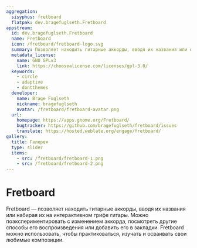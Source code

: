 ```yaml
---
aggregation:
  sisyphus: fretboard
  flatpak: dev.bragefuglseth.Fretboard
appstream:
  id: dev.bragefuglseth.Fretboard
  name: Fretboard
  icon: /fretboard/fretboard-logo.svg
  summary: Позволяет находить гитарные аккорды, вводя их названия или отображая их на интерактивном грифе гитары.
  metadata_license:
    name: GNU GPLv3
    link: https://choosealicense.com/licenses/gpl-3.0/
  keywords:
    - circle
    - adaptive
    - dontthemes
  developer:
    name: Brage Fuglseth
    nickname: bragefuglseth
    avatar: /fretboard/fretboard-avatar.png
  url:
    homepage: https://apps.gnome.org/Fretboard/
    bugtracker: https://github.com/bragefuglseth/fretboard/issues
    translate: https://hosted.weblate.org/engage/fretboard/
gallery:
  title: Галерея
  type: slider
  items:
    - src: /fretboard/fretboard-1.png
    - src: /fretboard/fretboard-2.png
---
```


# Fretboard

Fretboard — позволяет находить гитарные аккорды, вводя их названия или набирая их на интерактивном грифе гитары. Можно поэкспериментировать с изменением аккорда, посмотреть другие способы его воспроизведения или добавить его в закладки. Fretboard можно использовать, чтобы практиковаться, изучать и осваивать свои любимые композиции.

<AGWGallery />

<!--@include: @apps/.parts/install/content-repo.md-->
<!--@include: @apps/.parts/install/content-flatpak.md-->
